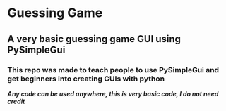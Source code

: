 # Guessing Game

## A very basic guessing game GUI using PySimpleGui

### This repo was made to teach people to use PySimpleGui and get beginners into creating GUIs with python

***Any code can be used anywhere, this is very basic code, I do not need credit***
